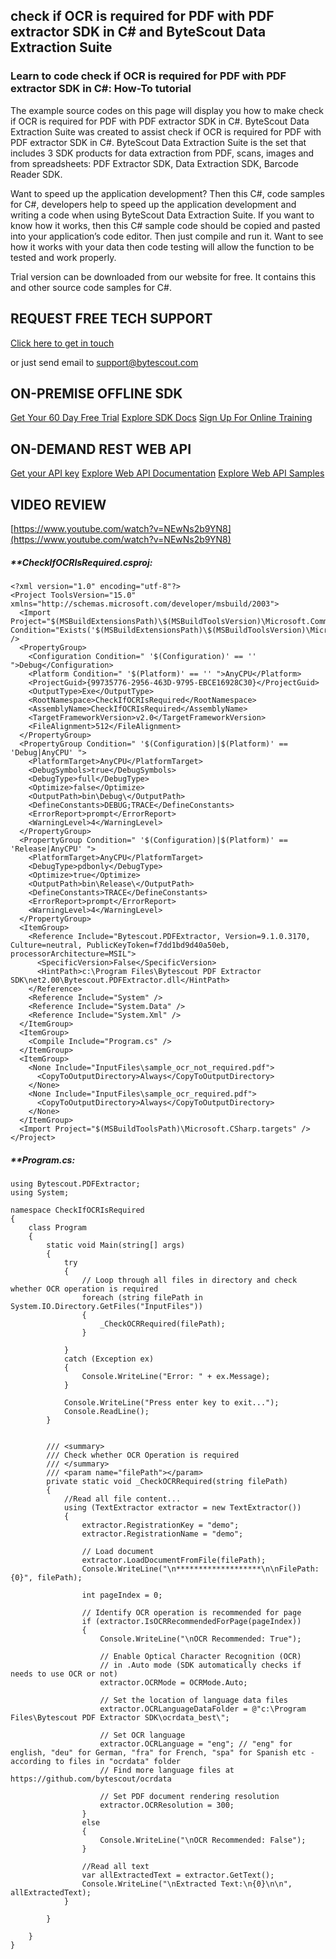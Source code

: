 ## check if OCR is required for PDF with PDF extractor SDK in C# and ByteScout Data Extraction Suite

### Learn to code check if OCR is required for PDF with PDF extractor SDK in C#: How-To tutorial

The example source codes on this page will display you how to make check if OCR is required for PDF with PDF extractor SDK in C#. ByteScout Data Extraction Suite was created to assist check if OCR is required for PDF with PDF extractor SDK in C#. ByteScout Data Extraction Suite is the set that includes 3 SDK products for data extraction from PDF, scans, images and from spreadsheets: PDF Extractor SDK, Data Extraction SDK, Barcode Reader SDK.

 Want to speed up the application development? Then this C#, code samples for C#, developers help to speed up the application development and writing a code when using ByteScout Data Extraction Suite. If you want to know how it works, then this C# sample code should be copied and pasted into your application’s code editor. Then just compile and run it. Want to see how it works with your data then code testing will allow the function to be tested and work properly.

Trial version can be downloaded from our website for free. It contains this and other source code samples for C#.

## REQUEST FREE TECH SUPPORT

[Click here to get in touch](https://bytescout.zendesk.com/hc/en-us/requests/new?subject=ByteScout%20Data%20Extraction%20Suite%20Question)

or just send email to [support@bytescout.com](mailto:support@bytescout.com?subject=ByteScout%20Data%20Extraction%20Suite%20Question) 

## ON-PREMISE OFFLINE SDK 

[Get Your 60 Day Free Trial](https://bytescout.com/download/web-installer?utm_source=github-readme)
[Explore SDK Docs](https://bytescout.com/documentation/index.html?utm_source=github-readme)
[Sign Up For Online Training](https://academy.bytescout.com/)


## ON-DEMAND REST WEB API

[Get your API key](https://pdf.co/documentation/api?utm_source=github-readme)
[Explore Web API Documentation](https://pdf.co/documentation/api?utm_source=github-readme)
[Explore Web API Samples](https://github.com/bytescout/ByteScout-SDK-SourceCode/tree/master/PDF.co%20Web%20API)

## VIDEO REVIEW

[https://www.youtube.com/watch?v=NEwNs2b9YN8](https://www.youtube.com/watch?v=NEwNs2b9YN8)




<!-- code block begin -->

##### ****CheckIfOCRIsRequired.csproj:**
    
```
<?xml version="1.0" encoding="utf-8"?>
<Project ToolsVersion="15.0" xmlns="http://schemas.microsoft.com/developer/msbuild/2003">
  <Import Project="$(MSBuildExtensionsPath)\$(MSBuildToolsVersion)\Microsoft.Common.props" Condition="Exists('$(MSBuildExtensionsPath)\$(MSBuildToolsVersion)\Microsoft.Common.props')" />
  <PropertyGroup>
    <Configuration Condition=" '$(Configuration)' == '' ">Debug</Configuration>
    <Platform Condition=" '$(Platform)' == '' ">AnyCPU</Platform>
    <ProjectGuid>{99735776-2956-463D-9795-EBCE16928C30}</ProjectGuid>
    <OutputType>Exe</OutputType>
    <RootNamespace>CheckIfOCRIsRequired</RootNamespace>
    <AssemblyName>CheckIfOCRIsRequired</AssemblyName>
    <TargetFrameworkVersion>v2.0</TargetFrameworkVersion>
    <FileAlignment>512</FileAlignment>
  </PropertyGroup>
  <PropertyGroup Condition=" '$(Configuration)|$(Platform)' == 'Debug|AnyCPU' ">
    <PlatformTarget>AnyCPU</PlatformTarget>
    <DebugSymbols>true</DebugSymbols>
    <DebugType>full</DebugType>
    <Optimize>false</Optimize>
    <OutputPath>bin\Debug\</OutputPath>
    <DefineConstants>DEBUG;TRACE</DefineConstants>
    <ErrorReport>prompt</ErrorReport>
    <WarningLevel>4</WarningLevel>
  </PropertyGroup>
  <PropertyGroup Condition=" '$(Configuration)|$(Platform)' == 'Release|AnyCPU' ">
    <PlatformTarget>AnyCPU</PlatformTarget>
    <DebugType>pdbonly</DebugType>
    <Optimize>true</Optimize>
    <OutputPath>bin\Release\</OutputPath>
    <DefineConstants>TRACE</DefineConstants>
    <ErrorReport>prompt</ErrorReport>
    <WarningLevel>4</WarningLevel>
  </PropertyGroup>
  <ItemGroup>
    <Reference Include="Bytescout.PDFExtractor, Version=9.1.0.3170, Culture=neutral, PublicKeyToken=f7dd1bd9d40a50eb, processorArchitecture=MSIL">
      <SpecificVersion>False</SpecificVersion>
      <HintPath>c:\Program Files\Bytescout PDF Extractor SDK\net2.00\Bytescout.PDFExtractor.dll</HintPath>
    </Reference>
    <Reference Include="System" />
    <Reference Include="System.Data" />
    <Reference Include="System.Xml" />
  </ItemGroup>
  <ItemGroup>
    <Compile Include="Program.cs" />
  </ItemGroup>
  <ItemGroup>
    <None Include="InputFiles\sample_ocr_not_required.pdf">
      <CopyToOutputDirectory>Always</CopyToOutputDirectory>
    </None>
    <None Include="InputFiles\sample_ocr_required.pdf">
      <CopyToOutputDirectory>Always</CopyToOutputDirectory>
    </None>
  </ItemGroup>
  <Import Project="$(MSBuildToolsPath)\Microsoft.CSharp.targets" />
</Project>
```

<!-- code block end -->    

<!-- code block begin -->

##### ****Program.cs:**
    
```
using Bytescout.PDFExtractor;
using System;

namespace CheckIfOCRIsRequired
{
    class Program
    {
        static void Main(string[] args)
        {
            try
            {
                // Loop through all files in directory and check whether OCR operation is required
                foreach (string filePath in System.IO.Directory.GetFiles("InputFiles"))
                {
                    _CheckOCRRequired(filePath);
                }

            }
            catch (Exception ex)
            {
                Console.WriteLine("Error: " + ex.Message);
            }

			Console.WriteLine("Press enter key to exit...");
            Console.ReadLine();
        }

        
        /// <summary>
        /// Check whether OCR Operation is required
        /// </summary>
        /// <param name="filePath"></param>
        private static void _CheckOCRRequired(string filePath)
        {
            //Read all file content...
            using (TextExtractor extractor = new TextExtractor())
            {
                extractor.RegistrationKey = "demo";
                extractor.RegistrationName = "demo";

                // Load document
                extractor.LoadDocumentFromFile(filePath);
                Console.WriteLine("\n*******************\n\nFilePath: {0}", filePath);

                int pageIndex = 0;

                // Identify OCR operation is recommended for page
                if (extractor.IsOCRRecommendedForPage(pageIndex))
                {
                    Console.WriteLine("\nOCR Recommended: True");

                    // Enable Optical Character Recognition (OCR)
                    // in .Auto mode (SDK automatically checks if needs to use OCR or not)
                    extractor.OCRMode = OCRMode.Auto;

                    // Set the location of language data files
                    extractor.OCRLanguageDataFolder = @"c:\Program Files\Bytescout PDF Extractor SDK\ocrdata_best\";

                    // Set OCR language
                    extractor.OCRLanguage = "eng"; // "eng" for english, "deu" for German, "fra" for French, "spa" for Spanish etc - according to files in "ocrdata" folder
                    // Find more language files at https://github.com/bytescout/ocrdata

                    // Set PDF document rendering resolution
                    extractor.OCRResolution = 300;
                }
                else
                {
                    Console.WriteLine("\nOCR Recommended: False");
                }

                //Read all text
                var allExtractedText = extractor.GetText();
                Console.WriteLine("\nExtracted Text:\n{0}\n\n", allExtractedText);
            }

        }

    }
}

```

<!-- code block end -->